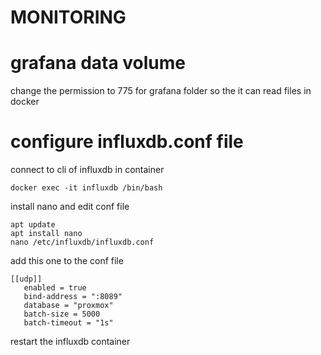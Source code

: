 # MONITORING

# grafana data volume
change the permission to 775 for grafana folder so the it can read files in docker

# configure influxdb.conf file
connect to cli of influxdb in container

   ```
   docker exec -it influxdb /bin/bash
   ```

install nano and edit conf file
   ```
   apt update
   apt install nano
   nano /etc/influxdb/influxdb.conf
   ```

add this one to the conf file
```
[[udp]]
   enabled = true
   bind-address = ":8089"
   database = "proxmox"
   batch-size = 5000
   batch-timeout = "1s"
```   
restart the influxdb container  

